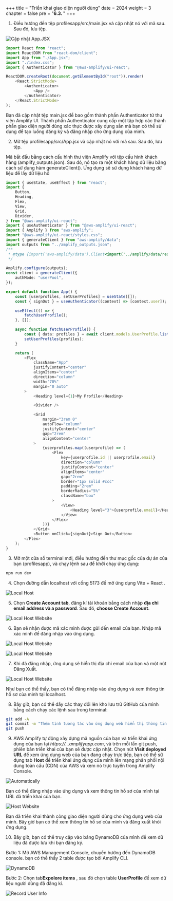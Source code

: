 +++
title = "Triển khai giao diện người dùng"
date = 2024
weight = 3
chapter = false
pre = "<b>6.3. </b>"
+++

1. Điều hướng đến tệp profilesapp/src/main.jsx và cập nhật nó với mã sau. Sau đó, lưu tệp.

![Cập nhật App.JSX](/images/workshop-setup/5_Root.png?width=full)

```typescript
import React from "react";
import ReactDOM from "react-dom/client";
import App from "./App.jsx";
import "./index.css";
import { Authenticator } from "@aws-amplify/ui-react";

ReactDOM.createRoot(document.getElementById("root")).render(
    <React.StrictMode>
        <Authenticator>
            <App />
        </Authenticator>
    </React.StrictMode>
);
```

Bạn đã cập nhật tệp main.jsx để bao gồm thành phần Authenticator từ thư viện Amplify UI. Thành phần Authenticator cung cấp một tập hợp các thành phần giao diện người dùng xác thực được xây dựng sẵn mà bạn có thể sử dụng để tạo luồng đăng ký và đăng nhập cho ứng dụng của mình.

2. Mở tệp profilesapp/src/App.jsx và cập nhật nó với mã sau. Sau đó, lưu tệp.

Mã bắt đầu bằng cách cấu hình thư viện Amplify với tệp cấu hình khách hàng (amplify_outputs.json). Sau đó, nó tạo ra một khách hàng dữ liệu bằng cách sử dụng hàm generateClient(). Ứng dụng sẽ sử dụng khách hàng dữ liệu để lấy dữ liệu hồ

```typescript
import { useState, useEffect } from "react";
import {
    Button,
    Heading,
    Flex,
    View,
    Grid,
    Divider,
} from "@aws-amplify/ui-react";
import { useAuthenticator } from "@aws-amplify/ui-react";
import { Amplify } from "aws-amplify";
import "@aws-amplify/ui-react/styles.css";
import { generateClient } from "aws-amplify/data";
import outputs from "../amplify_outputs.json";
/**
 * @type {import('aws-amplify/data').Client<import('../amplify/data/resource').Schema>}
 */

Amplify.configure(outputs);
const client = generateClient({
    authMode: "userPool",
});

export default function App() {
    const [userprofiles, setUserProfiles] = useState([]);
    const { signOut } = useAuthenticator((context) => [context.user]);

    useEffect(() => {
        fetchUserProfile();
    }, []);

    async function fetchUserProfile() {
        const { data: profiles } = await client.models.UserProfile.list();
        setUserProfiles(profiles);
    }

    return (
        <Flex
            className="App"
            justifyContent="center"
            alignItems="center"
            direction="column"
            width="70%"
            margin="0 auto"
        >
            <Heading level={1}>My Profile</Heading>

            <Divider />

            <Grid
                margin="3rem 0"
                autoFlow="column"
                justifyContent="center"
                gap="2rem"
                alignContent="center"
            >
                {userprofiles.map((userprofile) => (
                    <Flex
                        key={userprofile.id || userprofile.email}
                        direction="column"
                        justifyContent="center"
                        alignItems="center"
                        gap="2rem"
                        border="1px solid #ccc"
                        padding="2rem"
                        borderRadius="5%"
                        className="box"
                    >
                        <View>
                            <Heading level="3">{userprofile.email}</Heading>
                        </View>
                    </Flex>
                ))}
            </Grid>
            <Button onClick={signOut}>Sign Out</Button>
        </Flex>
    );
}
```

3. Mở một cửa sổ terminal mới, điều hướng đến thư mục gốc của dự án của bạn (profilesapp), và chạy lệnh sau để khởi chạy ứng dụng:

```bash
npm run dev
```

4. Chọn đường dẫn localhost với cổng 5173 để mở ứng dụng Vite + React .

![Local Host](/images/workshop-setup/RunLocalhost.png?width=full)

5. Chọn **Create Account tab**, đăng kí tải khoản bằng cách nhập **địa chỉ email address và a password**. Sau đó, **choose Create Account**.

![Local Host Website](/images/workshop-setup/5_Localhost1.png?width=full)

6. Bạn sẽ nhận được mã xác minh được gửi đến email của bạn. Nhập mã xác minh để đăng nhập vào ứng dụng.

![Local Host Website](/images/workshop-setup/5_3_DienCodeOTP.png?width=full)

![Local Host Website](/images/workshop-setup/5_3_CodeEmail.png?width=full)

7. Khi đã đăng nhập, ứng dụng sẽ hiển thị địa chỉ email của bạn và một nút Đăng Xuất.

![Local Host Website](/images/workshop-setup/5_3_LoginSuccessful.png?width=full)

Như bạn có thể thấy, bạn có thể đăng nhập vào ứng dụng và xem thông tin hồ sơ của mình tại localhost.

8. Bây giờ, bạn có thể đẩy các thay đổi lên kho lưu trữ GitHub của mình bằng cách chạy các lệnh sau trong terminal:

```bash
git add -A
git commit -m "Thêm tính tương tác vào ứng dụng web hiển thị thông tin hồ sơ người dùng"
git push

```

9. AWS Amplify tự động xây dựng mã nguồn của bạn và triển khai ứng dụng của bạn tại _https://...amplifyapp.com_, và trên mỗi lần git push, phiên bản triển khai của bạn sẽ được cập nhật. Chọn nút **Visit deployed URL** để xem ứng dụng web của bạn đang chạy trực tiếp, bạn có thể sử dụng tab **Host** để triển khai ứng dụng của mình lên mạng phân phối nội dung toàn cầu (CDN) của AWS và xem nó trực tuyến trong Amplify Console.

![Automatically](/images/workshop-setup/5_End_AutoDeploy.png?width=full)

Bạn có thể đăng nhập vào ứng dụng và xem thông tin hồ sơ của mình tại URL đã triển khai của bạn.

![ Host Website](/images/workshop-setup/DangNhapThanhCong1.png?width=full)

Bạn đã triển khai thành công giao diện người dùng cho ứng dụng web của mình. Bây giờ bạn có thể xem thông tin hồ sơ của mình và đăng xuất khỏi ứng dụng.

10. Bây giờ, bạn có thể truy cập vào bảng DynamoDB của mình để xem dữ liệu đã được lưu khi bạn đăng ký.

Bước 1: Mở AWS Management Console, chuyển hướng đến DynamoDB console.
bạn có thể thấy 2 table được tạo bởi Amplify CLI.

![ DynamoDB](/images/workshop-setup/5_KiemTraDynamoDB.png?width=full)

Bước 2: Chọn tab**Expolore items** , sau đó chọn table **UserProfile** để xem dữ liệu người dùng đã đăng kí.

![Record User Info](/images/workshop-setup/EndXemRecordAccount1.png?width=full)

